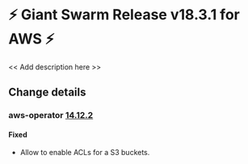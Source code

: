 # :zap: Giant Swarm Release v18.3.1 for AWS :zap:

<< Add description here >>

## Change details


### aws-operator [14.12.2](https://github.com/giantswarm/aws-operator/releases/tag/v14.12.2)

#### Fixed
- Allow to enable ACLs for a S3 buckets.




